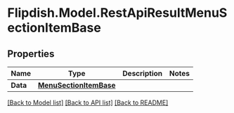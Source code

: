 # Flipdish.Model.RestApiResultMenuSectionItemBase
## Properties

Name | Type | Description | Notes
------------ | ------------- | ------------- | -------------
**Data** | [**MenuSectionItemBase**](MenuSectionItemBase.md) |  | 

[[Back to Model list]](../README.md#documentation-for-models) [[Back to API list]](../README.md#documentation-for-api-endpoints) [[Back to README]](../README.md)

